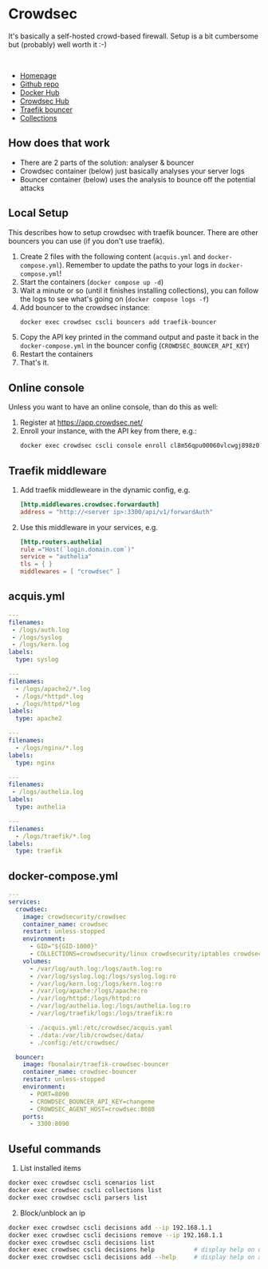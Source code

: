 # Crowdsec

It's basically a self-hosted crowd-based firewall.
Setup is a bit cumbersome but (probably) well worth it :-)

<br>

- [Homepage](https://www.crowdsec.net)
- [Github repo](https://github.com/crowdsecurity/crowdsec)
- [Docker Hub](https://hub.docker.com/r/crowdsecurity/crowdsec)
- [Crowdsec Hub](https://hub.crowdsec.net)
- [Traefik bouncer](https://github.com/fbonalair/traefik-crowdsec-bouncer)
- [Collections](https://hub.crowdsec.net/browse/#collections)



## How does that work
- There are 2 parts of the solution: analyser & bouncer
- Crowdsec container (below) just basically analyses your server logs
- Bouncer container (below) uses the analysis to bounce off the potential attacks

## Local Setup
This describes how to setup crowdsec with traefik bouncer. There are other bouncers you can use (if you don't use traefik).

1. Create 2 files with the following content (`acquis.yml` and `docker-compose.yml`). Remember to update the paths to your logs in `docker-compose.yml`!
2. Start the containers (`docker compose up -d`)
3. Wait a minute or so (until it finishes installing collections), you can follow the logs to see what's going on (`docker compose logs -f`)
4. Add bouncer to the crowdsec instance:
    ```sh
    docker exec crowdsec cscli bouncers add traefik-bouncer
    ```
5. Copy the API key printed in the command output and paste it back in the `docker-compose.yml` in the bouncer config (`CROWDSEC_BOUNCER_API_KEY`)
6. Restart the containers
7. That's it.

## Online console
Unless you want to have an online console, than do this as well:
1. Register at https://app.crowdsec.net/
2. Enroll your instance, with the API key from there, e.g.:
    ```sh
    docker exec crowdsec cscli console enroll cl8m56qpu00060vlcwgj898z0
    ```

## Traefik middleware
1. Add traefik middleweare in the dynamic config, e.g.
    ```toml
    [http.middlewares.crowdsec.forwardauth]
    address = "http://<server ip>:3300/api/v1/forwardAuth"
    ```
2. Use this middleware in your services, e.g.
    ```toml
    [http.routers.authelia]
    rule ="Host(`login.domain.com`)"
    service = "authelia"
    tls = { }
    middlewares = [ "crowdsec" ]
    ```


## acquis.yml
```yml
---
filenames:
 - /logs/auth.log
 - /logs/syslog
 - /logs/kern.log
labels:
  type: syslog

---
filenames:
  - /logs/apache2/*.log
  - /logs/*httpd*.log
  - /logs/httpd/*log
labels:
  type: apache2

---
filenames:
  - /logs/nginx/*.log
labels:
  type: nginx

---
filenames:
 - /logs/authelia.log
labels:
  type: authelia

---
filenames:
  - /logs/traefik/*.log
labels:
  type: traefik
```

## docker-compose.yml
```yml
---
services:
  crowdsec:
    image: crowdsecurity/crowdsec
    container_name: crowdsec
    restart: unless-stopped
    environment:
      - GID="${GID-1000}"
      - COLLECTIONS=crowdsecurity/linux crowdsecurity/iptables crowdsecurity/apache2 crowdsecurity/sshd crowdsecurity/traefik LePresidente/authelia crowdsecurity/nginx crowdsecurity/base-http-scenarios
    volumes:
      - /var/log/auth.log:/logs/auth.log:ro
      - /var/log/syslog.log:/logs/syslog.log:ro
      - /var/log/kern.log:/logs/kern.log:ro
      - /var/log/apache:/logs/apache:ro
      - /var/log/httpd:/logs/httpd:ro
      - /var/log/authelia.log:/logs/authelia.log:ro
      - /var/log/traefik/logs:/logs/traefik:ro

      - ./acquis.yml:/etc/crowdsec/acquis.yaml
      - ./data:/var/lib/crowdsec/data/
      - ./config:/etc/crowdsec/

  bouncer:
    image: fbonalair/traefik-crowdsec-bouncer
    container_name: crowdsec-bouncer
    restart: unless-stopped
    environment:
      - PORT=8090
      - CROWDSEC_BOUNCER_API_KEY=changeme
      - CROWDSEC_AGENT_HOST=crowdsec:8080
    ports:
      - 3300:8090
```


## Useful commands

1. List installed items
```sh
docker exec crowdsec cscli scenarios list
docker exec crowdsec cscli collections list
docker exec crowdsec cscli parsers list
```

2. Block/unblock an ip
```sh
docker exec crowdsec cscli decisions add --ip 192.168.1.1
docker exec crowdsec cscli decisions remove --ip 192.168.1.1
docker exec crowdsec cscli decisions list
docker exec crowdsec cscli decisions help			# display help on decisions command
docker exec crowdsec cscli decisions add --help		# display help on add command
```
